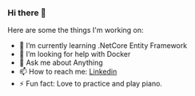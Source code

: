 ### Hi there 👋


Here are some the things I'm working on:

- 🌱 I’m currently learning .NetCore Entity Framework
- 🤔 I’m looking for help with Docker
- 💬 Ask me about Anything
- 📫 How to reach me: [Linkedin](https://www.linkedin.com/in/marco-n-79171478)
- ⚡ Fun fact: Love to practice and play piano.

